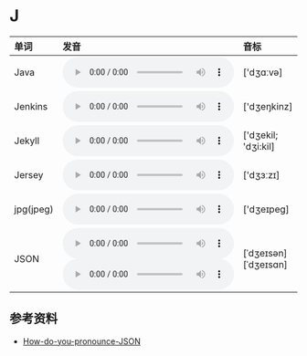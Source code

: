 
# J

| 单词  | 发音 | 音标 |
| :-- | :-- | :-- |
| Java | <audio :src="$withBase('/audio/Java.mp3')" controls="controls" controlslist="nodownload"></audio> | ['dʒɑːvə] |
| Jenkins | <audio :src="$withBase('/audio/Jenkins.mp3')" controls="controls" controlslist="nodownload"></audio> | ['dʒeŋkinz] |
| Jekyll | <audio :src="$withBase('/audio/Jekyll.mp3')" controls="controls" controlslist="nodownload"></audio> | ['dʒekil; 'dʒi:kil] |
| Jersey | <audio :src="$withBase('/audio/Jersey.mp3')" controls="controls" controlslist="nodownload"></audio> | ['dʒɜːzɪ] |
| jpg(jpeg) | <audio :src="$withBase('/audio/jpg(jpeg).mp3')" controls="controls" controlslist="nodownload"></audio> | ['dʒeɪpeɡ] |
| JSON | <audio :src="$withBase('/audio/JSON-0.mp3')" controls="controls" controlslist="nodownload"></audio><br/><audio :src="$withBase('/audio/JSON-1.mp3')" controls="controls" controlslist="nodownload"></audio> | [ˈdʒeɪsən]<br/>[ˈdʒeɪsɑn] |

## 参考资料

- [How-do-you-pronounce-JSON](https://www.quora.com/How-do-you-pronounce-JSON)
